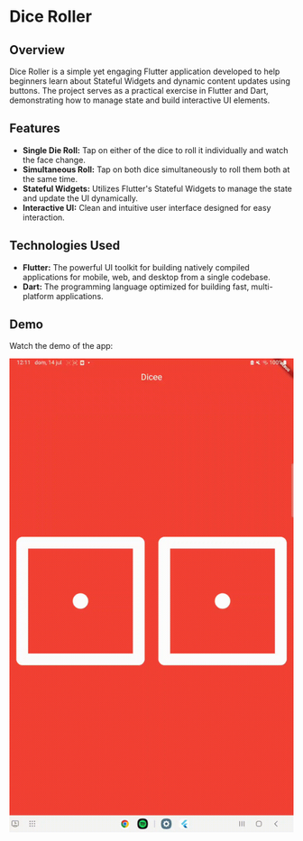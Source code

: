 # Dice Roller

## Overview

Dice Roller is a simple yet engaging Flutter application developed to help beginners learn about Stateful Widgets and dynamic content updates using buttons. The project serves as a practical exercise in Flutter and Dart, demonstrating how to manage state and build interactive UI elements.

## Features

- **Single Die Roll:** Tap on either of the dice to roll it individually and watch the face change.
- **Simultaneous Roll:** Tap on both dice simultaneously to roll them both at the same time.
- **Stateful Widgets:** Utilizes Flutter's Stateful Widgets to manage the state and update the UI dynamically.
- **Interactive UI:** Clean and intuitive user interface designed for easy interaction.

## Technologies Used

- **Flutter:** The powerful UI toolkit for building natively compiled applications for mobile, web, and desktop from a single codebase.
- **Dart:** The programming language optimized for building fast, multi-platform applications.

## Demo

Watch the demo of the app:

![Dice Roller Demo](images/demo.gif)
